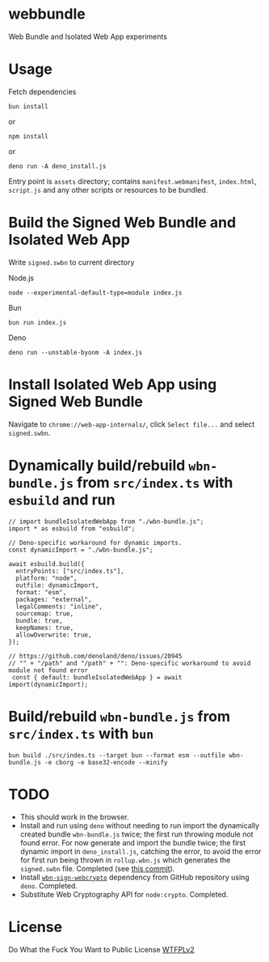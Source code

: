 # webbundle
Web Bundle and Isolated Web App experiments

# Usage

Fetch dependencies

```
bun install
```

or 

```
npm install
```

or 

```
deno run -A deno_install.js
```

Entry point is `assets` directory; contains `manifest.webmanifest`, `index.html`, `script.js` and any other scripts or resources to be bundled. 

# Build the Signed Web Bundle and Isolated Web App

Write `signed.swbn` to current directory

Node.js 
```
node --experimental-default-type=module index.js
```

Bun
```
bun run index.js
```

Deno
```
deno run --unstable-byonm -A index.js
```

# Install Isolated Web App using Signed Web Bundle

Navigate to `chrome://web-app-internals/`, click `Select file...` and select `signed.swbn`.

# Dynamically build/rebuild `wbn-bundle.js` from `src/index.ts` with `esbuild` and run

```
// import bundleIsolatedWebApp from "./wbn-bundle.js";
import * as esbuild from "esbuild";

// Deno-specific workaround for dynamic imports. 
const dynamicImport = "./wbn-bundle.js";

await esbuild.build({
  entryPoints: ["src/index.ts"],
  platform: "node",
  outfile: dynamicImport,
  format: "esm",
  packages: "external",
  legalComments: "inline",
  sourcemap: true,
  bundle: true,
  keepNames: true,
  allowOverwrite: true,
});

// https://github.com/denoland/deno/issues/20945
// "" + "/path" and "/path" + "": Deno-specific workaround to avoid module not found error
 const { default: bundleIsolatedWebApp } = await import(dynamicImport);
```

# Build/rebuild `wbn-bundle.js` from `src/index.ts` with `bun`

```
bun build ./src/index.ts --target bun --format esm --outfile wbn-bundle.js -e cborg -e base32-encode --minify
```

# TODO

- This should work in the browser.
- Install and run using `deno` without needing to run import the dynamically created bundle `wbn-bundle.js` twice; the first run throwing module not found error. For now generate and import the bundle twice; the first dynamic import in `deno_install.js`, catching the error, to avoid the error for first run being thrown in `rollup.wbn.js` which generates the `signed.swbn` file. Completed (see [this commit](https://github.com/guest271314/webbundle/commit/1623ecb09d12464234f2b17d888e66f652acdb07)).
- Install [`wbn-sign-webcrypto`](https://github.com/guest271314/wbn-sign-webcrypto) dependency from GitHub repository using `deno`. Completed.
- Substitute Web Cryptography API for `node:crypto`. Completed.


# License
Do What the Fuck You Want to Public License [WTFPLv2](http://www.wtfpl.net/about/)
